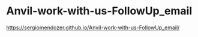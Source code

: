 # Anvil-work-with-us-FollowUp_email
https://sergiomendozer.github.io/Anvil-work-with-us-FollowUp_email/
